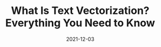 ---
layout: blog-post
title: What Is Text Vectorization? Everything You Need to Know
description: A guide to the history and the role of text vectorization in semantic search systems
featured_image: thumbnail.png
toc: True
date: 2021-12-03
last_updated: 2021-12-03
authors:
  - Andrey A
canonical_url: https://www.deepset.ai/blog/what-is-text-vectorization-in-nlp
# opengraph images
# images: [""]
---
